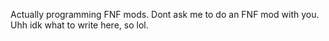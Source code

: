 Actually programming FNF mods.
Dont ask me to do an FNF mod with you.
Uhh idk what to write here, so lol.
<!---
Dar8DEV/Dar8DEV is a ✨ special ✨ repository because its `README.md` (this file) appears on your GitHub profile.
You can click the Preview link to take a look at your changes.
--->
